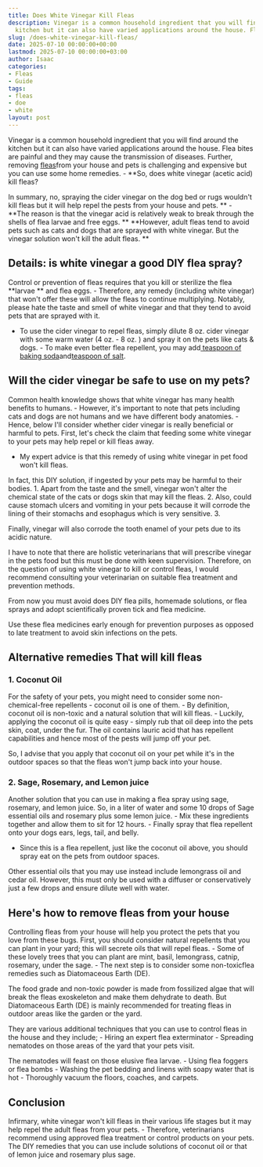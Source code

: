 ```yaml
---
title: Does White Vinegar Kill Fleas
description: Vinegar is a common household ingredient that you will find around the
  kitchen but it can also have varied applications around the house. Flea bites are...
slug: /does-white-vinegar-kill-fleas/
date: 2025-07-10 00:00:00+00:00
lastmod: 2025-07-10 00:00:00+03:00
author: Isaac
categories:
- Fleas
- Guide
tags:
- fleas
- doe
- white
layout: post
---
```

Vinegar is a common household ingredient that you will find around the kitchen but it can also have varied applications around the house. Flea bites are painful and they may cause the transmission of diseases. Further, removing [fleas](https://pestpolicy.com/does-apple-cider-vinegar-kill-fleas/)from your house and pets is challenging and expensive but you can use some home remedies. - **So, does white vinegar (acetic acid) kill fleas?

In summary, no, spraying the cider vinegar on the dog bed or rugs wouldn't kill fleas but it will help repel the pests from your house and pets. ** - **The reason is that the vinegar acid is relatively weak to break through the shells of flea larvae and free eggs. ** **However, adult fleas tend to avoid pets such as cats and dogs that are sprayed with white vinegar. But the vinegar solution won't kill the adult fleas. **

##  Details: is white vinegar a good DIY flea spray?

Control or prevention of fleas requires that you kill or sterilize the flea **larvae ** and flea eggs. - Therefore, any remedy (including white vinegar) that won't offer these will allow the fleas to continue multiplying. Notably, please hate the taste and smell of white vinegar and that they tend to avoid pets that are sprayed with it.

- To use the cider vinegar to repel fleas, simply dilute 8 oz. cider vinegar with some warm water (4 oz. - 8 oz. ) and spray it on the pets like cats & dogs. - To make even better flea repellent, you may add[ teaspoon of baking soda](https://pestpolicy.com/does-baking-soda-kill-fleas/)and[teaspoon of salt](https://pestpolicy.com/does-salt-kill-fleas/).

##  Will the cider vinegar be safe to use on my pets?

Common health knowledge shows that white vinegar has many health benefits to humans. - However, it's important to note that pets including cats and dogs are not humans and we have different body anatomies. - Hence, below I'll consider whether cider vinegar is really beneficial or harmful to pets. First, let's check the claim that feeding some white vinegar to your pets may help repel or kill fleas away.

- My expert advice is that this remedy of using white vinegar in pet food won't kill fleas.

In fact, this DIY solution, if ingested by your pets may be harmful to their bodies. 1. Apart from the taste and the smell, vinegar won't alter the chemical state of the cats or dogs skin that may kill the fleas. 2. Also, could cause stomach ulcers and vomiting in your pets because it will corrode the lining of their stomachs and esophagus which is very sensitive. 3.

Finally, vinegar will also corrode the tooth enamel of your pets due to its acidic nature.

I have to note that there are holistic veterinarians that will prescribe vinegar in the pets food but this must be done with keen supervision. Therefore, on the question of using white vinegar to kill or control fleas, I would recommend consulting your veterinarian on suitable flea treatment and prevention methods.

From now you must avoid does DIY flea pills, homemade solutions, or flea sprays and adopt scientifically proven tick and flea medicine.

Use these flea medicines early enough for prevention purposes as opposed to late treatment to avoid skin infections on the pets.

##  Alternative remedies That will kill fleas

###  1. Coconut Oil

For the safety of your pets, you might need to consider some non-chemical-free repellents - coconut oil is one of them. - By definition, coconut oil is non-toxic and a natural solution that will kill fleas. - Luckily, applying the coconut oil is quite easy - simply rub that oil deep into the pets skin, coat, under the fur. The oil contains lauric acid that has repellent capabilities and hence most of the pests will jump off your pet.

So, I advise that you apply that coconut oil on your pet while it's in the outdoor spaces so that the fleas won't jump back into your house.

###  2. Sage, Rosemary, and Lemon juice

Another solution that you can use in making a flea spray using sage, rosemary, and lemon juice. So, in a liter of water and some 10 drops of Sage essential oils and rosemary plus some lemon juice. - Mix these ingredients together and allow them to sit for 12 hours. - Finally spray that flea repellent onto your dogs ears, legs, tail, and belly.

- Since this is a flea repellent, just like the coconut oil above, you should spray eat on the pets from outdoor spaces.

Other essential oils that you may use instead include lemongrass oil and cedar oil. However, this must only be used with a diffuser or conservatively just a few drops and ensure dilute well with water.

##  Here's how to remove fleas from your house

Controlling fleas from your house will help you protect the pets that you love from these bugs. First, you should consider natural repellents that you can plant in your yard; this will secrete oils that will repel fleas. - Some of these lovely trees that you can plant are mint, basil, lemongrass, catnip, rosemary, under the sage. - The next step is to consider some non-toxicflea remedies such as Diatomaceous Earth (DE).

The food grade and non-toxic powder is made from fossilized algae that will break the fleas exoskeleton and make them dehydrate to death. But Diatomaceous Earth (DE) is mainly recommended for treating fleas in outdoor areas like the garden or the yard.

They are various additional techniques that you can use to control fleas in the house and they include; - Hiring an expert flea exterminator - Spreading nematodes on those areas of the yard that your pets visit.

The nematodes will feast on those elusive flea larvae. - Using flea foggers or flea bombs - Washing the pet bedding and linens with soapy water that is hot - Thoroughly vacuum the floors, coaches, and carpets.

##  Conclusion

Infirmary, white vinegar won't kill fleas in their various life stages but it may help repel the adult fleas from your pets. - Therefore, veterinarians recommend using approved flea treatment or control products on your pets. The DIY remedies that you can use include solutions of coconut oil or that of lemon juice and rosemary plus sage.